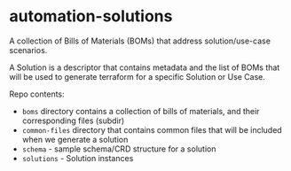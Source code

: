 # automation-solutions
A collection of Bills of Materials (BOMs) that address solution/use-case scenarios.  

A Solution is a descriptor that contains metadata and the list of BOMs that will be used to generate terraform for a specific Solution or Use Case.


Repo contents:
- `boms` directory contains a collection of bills of materials, and their corresponding files (subdir)
- `common-files` directory that contains common files that will be included when we generate a solution
- `schema` - sample schema/CRD structure for a solution
- `solutions` - Solution instances
